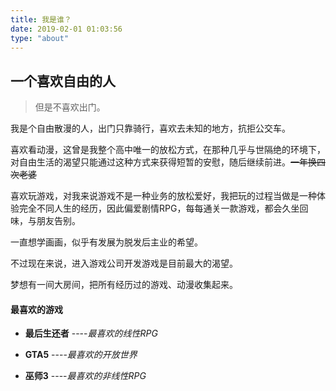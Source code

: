 ```yaml
---
title: 我是谁？
date: 2019-02-01 01:03:56
type: "about"
---
```


## 一个喜欢自由的人

> 但是不喜欢出门。

我是个自由散漫的人，出门只靠骑行，喜欢去未知的地方，抗拒公交车。

喜欢看动漫，这曾是我整个高中唯一的放松方式，在那种几乎与世隔绝的环境下，对自由生活的渴望只能通过这种方式来获得短暂的安慰，随后继续前进。~~一年换四次老婆~~

喜欢玩游戏，对我来说游戏不是一种业务的放松爱好，我把玩的过程当做是一种体验完全不同人生的经历，因此偏爱剧情RPG，每每通关一款游戏，都会久坐回味，与朋友告别。

一直想学画画，似乎有发展为脱发后主业的希望。

不过现在来说，进入游戏公司开发游戏是目前最大的渴望。

梦想有一间大房间，把所有经历过的游戏、动漫收集起来。

#### 最喜欢的游戏

- **最后生还者**  ----*最喜欢的线性RPG*

- **GTA5**           ----*最喜欢的开放世界*
- **巫师3**           ----*最喜欢的非线性RPG*











